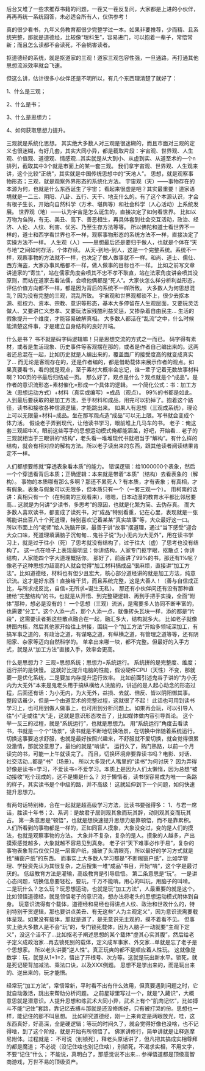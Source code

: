 后台又堆了一些求推荐书籍的问题，一茬又一茬反复问，大家都是上进的小伙伴，再再再统一系统回答，未必适合所有人，仅供参考！



真的很少看书，九年义务教育都很少完整学过一本。如果非要推荐，少而精、且系统完整，那就是道德经，比较像“理科生”，容易进门，可以抱着一辈子，常悟常新；而且怎么读都不会读死，不会祸害读者。



抠道德经的系统，就是抠道家的三观！道家三观包容性强，一旦通路，再打通其他思想流派效率就会飞速。



但这么讲，估计很多小伙伴还是不明所以，有几个东西理清楚了就好了：

1、什么是三观；

2、什么是书；

3、什么是思想力；

4、如何获取思想力提升。

  
三观就是系统化思想。
其实绝大多数人对三观是很迷糊的，而且市面对三观的定义也很迷糊，有好几套，其实大同小异，都是截取片段：宇宙观、世界观、人生观、价值观、道德观、情感观...其实就是从大到小、从虚到实、从道至术的一个n排列，截取其中3个就是市面上的某一套三观。 我们拿宇宙观、世界观、人生观来讲，这个比较“正统”，其实就是中国传统思想中的“天地人”。 思想，就是观察事物形态；三观，就是观察外界形态的系统化方法。 宇宙观（天）——事物存在的本源为何，也就是什么东西诞生了宇宙；
看起来很虚是吧？其实最重要！道家语境就是一二三、阴阳、八卦、五行、天干、地支什么的。有了这个本源认识，才会有根子生长，开始向自然科学（方术、堪舆等）和社会科学（人心活动）上系统发展。 世界观（地）——认为宇宙是怎么诞生的，直接决定了如何看世界。
比如以万物为刍狗，有无、美丑、高下、善恶相生，再具体套到社会交互活动，政治、经济、人伦、人纹、利害、优劣、乃至生存方法等等。
所以佛陀和道士看世界不一样的，道士和西学看世界也不一样，观察事物形态的系统方法不一样，直接决定了实操方法不一样。 人生观（人）——思想最后还是要归于做人，也就是个体在“天与地”之间如何存活，个体存续。 从天-到地-到人，这是一个完整系统。系统不一样，观察事物的方法就不一样，也决定了做人做事就不一样。和尚、道士、儒仕、西方海盗，大家办事风格都不一样，做人做事的目标也不一样。
比如之前写文章讲道家的“寄生”，站在儒家角度会喷其不忠不孝不耿直，站在法家角度讲会喷其没原则，而站在道家去看法儒，会喷他俩都是“死人”。大家伙怎么样分析利益形态，评估价值方向都不一样，都是因为背后的系统不一样所致。 大多数人为何思想混乱？因为没有完整的三观，混乱所致。
宇宙观和世界观都谈不上，很少去抠本源、抠权力、资本、宗教、意识等形态，基本大多停留在人生观层面，又要玩灵活做人、又要讲仁义忠孝、又要玩法家残酷利益奖惩，又掺杂着自由民主...
生活的假象提升一个维度，才能容易破解真相。 大多数人都活在“乱流”之中，什么时候能清楚这件事，才是建立自身结构的良好开端。 

 什么是书？ 书不就是码字码逻辑嘛！只是思想交流的方式之一而已。 码字得有素材，或者是生活现象、历史事件等客观摆在那的，或者是作者自己编出来的。这两者还总混在一起，比如历史就是人编出来的，覆盖面广的接受度高的就变成真实了... 而无论是客观存在的，还是作者编的，都是借助载体来展示作者的观点。如果真要看书，看的就是观点，至于素材大概率会忘记，谁一辈子记着无数故事材料啊？100页的书最后归结成一页。 那么好了，观点是什么？观点就是个“成品”。是作者的意识流形态+素材催化=形成一个具体的逻辑。 一个简化公式：书：加工方法（思想运动方式）+材料（真实或编写）=成品（观点）。
99%的书都是如此。人到最后要获取的是加工方法，至于材料和成品，用完可以扔掉了。抱着这个路径，读书和接收各种信源逻辑，才能跳出来。 如果人有思想（三观成系统），理论上可以无限量+材料=成品。坐在那写观点造“成品”可以无上限。写书就会变成个体力活。
假设老子弄到现代，让他读书学习，眼前堆上几马车的书。
老子：俺这套三观超牛X，眼前这些写手的思想运动模式俺都能涵盖，好吧，开始看…
老子的三观就相当于三眼讲的“结构”，老头看一堆堆现代书就相当于“解构”。有什么样的结构，就会有相对应的解构方法。所以老子读出来的东西，跟其他读者阅读结果肯定不一样。 


人们都想要练就“穿透表象看本质”的能力。
错误逻辑：给1000000个表象，然后一个个穿透看背后本质；正确逻辑：本来就是带着“本质”（结构）去看表象的（解构）。 事物的本质哪有那么多啊？那还不累死人？有本质，才有表象；有真相，才有假象。表象与假象可以无限多，但本质只有一个（一套三观一个）。
用柯南的话讲：真相只有一个（在柯南的三观看来），嗯嗯，日本动漫的教育水平都比邻居要高...
这就是为何讲“少读书，多思考”的原因，也就是化繁为简、去伪存真。 而大多数人喜欢读书，都变成了读死书，对“成品”特别看重，记在心里，表现就是一张嘴能讲出百八十个死道理，特别喜欢记着某某“真实故事”等，大众最好这一口。
所以市面上的“老师”给人洗脑开课，最善于讲“故事”摆道理，通过“当下感受”迎合大众口味，死道理填满脑子沉甸甸… 鬼谷子说“为小无内为大无外”，用在读书学习上，就是过于往小（死）了思考就没有结构了，过于往大（虚）了思考也没有结构了。
这一点在喷子上表现最明显：你讲结构，人家专门抠字眼，抠散点；你讲结构，人家能四个字大道理概括你。 那好了，前面讲了99%的书，那还有1%呢？
像老子这种思想力超高的人就会觉得“加工材料搞成品”很麻烦，直接讲“加工方法”。比如道德经，材料也有但少且宏大，核心部分道经讲的就是加工方法，纯意识流。这才是好东西！直接给干货，而且系统完整，这是大善人！（善与自信成正比，与所求成反比，自信+无所求=诞生无私）。 那还有小伙伴问还有没有那种直接给“完整结构”的书，也就是从开悟、到完整硬逻辑、再到手把手实操，全面“附体”那种，想必是没有的！
一个思想（三观）流派，是需要多人协同不断丰富的，也需要“分工”。这个人添一点，那个人添一点，就像砖头瓦块一样，添的都是“片段”，这需要读者把这些散点融合在一起，融汇多大，结构就多大。
比如老子就像拼图内核，然后其他家开始往上拼接，围绕一个“加工方法”开始多领域深加工，有搞军事之道的，有政治之道，有谋略之道，有纵横之道，有管理之道等等，还有阴阳家、杂家等迈向自然科学的。
单拿出来哪一块，都不完整。但最好的入手方式，就是从“加工方法”直接入手，效率会更高。 

 什么是思想力？ 三观=思想系统；思想力=系统运行。 系统拼的是完整度、维度；运行拼的是快慢。 这就好比提升电脑的性能，假设硬件CPU（天性）不变，那就要一是优化系统，二是要加内存提升运行效率。 比如前面引述鬼谷子讲的“为小无内为大无外”本来是鬼老头用于搞纵横给人洗脑的，讲述的是人起心动念的形态过程，后面还有话：为小无内，为大无外，益损、去就、倍反、皆以阴阳御其事。
整段话虽少，但是一个由道至术的完整过程，这就很了不起！ 此话也可用到读书学习上，也可用到做人做事上，也可用到分析问题上。如果再会玩，可以引导人往“小”走或往“大”走，这就是意识形态攻击了，比如媒体做内容引导舆论。
这个举一反三的过程，就是“系统运行”，也就是思想力。 用“系统运行”角度去看读书，书就是一个个“场景”，读书就是不断地切换场景，在切换中伴随着系统运行。
切换这事要追求舒服，也就是最好按照兴趣来，不舒服就不爱切换，就会觉得很累没激情，那就没意思了，最怕的就是“啃读”。
运行久了，熟门熟路，以前一个月读完的书，可能一上午就读完了。
而且，切换环境非要靠读书吗？电影、对话、社交活动…都是“书”（场景）。
所以大多现代人嘴里的“读书”为何讨厌？
因为弄得好像是读书=学习，不爱读书=不爱学习。本质上是因为人们太懒惰，因为总想“被动接收”吃个现成的，这不是懒是什么？
对于懒惰者，读书很容易成为唯一一条路的样子，其实读书是个中级的路，并不高级！ 这就延伸到下一个问题，如何快速提升思想力。 

 有两句话特别棒，合在一起就是超高级学习方法，比读书要强得多：
1、与君一席话，胜读十年书；2、系词：是故君子居则观其象而玩其辞，动则观其变而玩其占。 第一条意思是“顿悟”，也就是想快速提升思想力是靠顿悟，而不是靠累积。
人们所看到的事物都是一样的，正如同盲人摸象，大象没变过，变的是人们的摸法，也就是观察事物的方法。
大象并不复杂，复杂的是人。摸象的人越多，产出摸索感觉越多，大象就越不容易见到真身。
老子讲“天下难事必作于易”，复杂的事物表象背后仅仅只是一层窗户纸，捅破了头清眼亮，所以最好的学习方式就是找“捅窗户纸”的东西。
而事实上大多数人学习都是“不断糊窗户纸”，比如学管理、学投资先认为其很复杂，之后搜集一堆“成品”书目，开始“啃”，这个字是最讨厌的。
低级教育方法是灌输，高级教育是引导启悟。 
第二条意思是“玩”。
一是讲心态问题，切换信息要轻松，要玩，千万不能啃。用心的叫玩，用脑子的叫啃。
二是玩什么？怎么玩？玩思想运动，也就是玩“加工方法”，人最重要的就是这个。
比如领悟道德经，就是领悟老子的意识流，想办法将老头的思想运动模式附体到自身。
玩意识流得有个载体，道德经和易经也得讲点人纹、政治和世故什么的，特别特别干货逻辑，那也要讲点美丑、有无这些“人为主观定义”，因为意识流需要载体呈现。如果没有载体，那就是道了，是无意识无主观的，摸不着看不见。
但事实上绝大多数人是不会“玩”的，专门锁死载体，因为人脑子一动就要“主观下定义”，没这个活不了...比如抠老子阐述思想的某个载体“虚其心实其腹”，然后给老子定义成政治家…再去锁死别的载体，定义成军事家、外交家…单就是忘了老子是个思想家。
所以老头讲要“逆人性”。真正玩爽的都不是顺应着人性玩。 这就像是数学：玩，就是从1+1=2，悟出了开根号、次方等。这就是玩出新水平。锁死，就是死记硬背加减法、乘法口诀，以及XXX例题。
思想不是学出来的，而是玩出来的、逆出来的，玩才能悟。 


经常玩“加工方法”，常悟常新，平时看不出有什么效用，但真要遇到问题之时，它就自动激活，跳出来帮助分析问题。
之前星球里写过一个，就是“入藏识”，大概意思就是潜意识。人提升思想和练武术大同小异，武术上有个“肌肉记忆”，比如搏斗不能“记住”套路，靠记忆去搏斗那就是还没修炼好，只有被打哭的份。思想也一样，能记住的那不叫思想。
比如研究道德经，刚一上来肯定是两眼放光，哇，这东西真好，好高深，全是硬逻辑；等玩的时间久了，就会觉得好像也没啥，也不记得啥，到了这个阶段，就是开始有所领悟了。 佛家讲修行，简单讲就是让释迦摩尼附体。过程就是：
不可说（别锁死），释老头原话讲了，但凡把其搞成实相尊拜的都是魔道；
不必说（没记住啥也别记住啥），别锁死，不渴求实相，不用文字，不要“记住”什么；
不能说，真明白了，那感觉说不出来… 参禅悟道都是顶级高智商游戏，万世不易的顶级资产。
